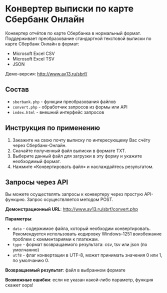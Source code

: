# Конвертер выписки по карте Сбербанк Онлайн

Конвертер отчётов по карте Сбербанка в нормальный формат. Поддерживает преобразование стандартной текстовой выписки по карте Сбербанк Онлайн в формат:

- Microsoft Excel CSV
- Microsoft Excel TSV
- JSON

Демо-версия: <http://www.av13.ru/sbrf/>

## Состав

- `sberbank.php` - функции преобразования файлов
- `convert.php` - обработчик запросов из формы или API
- `index.html` - внешний интерфейс запросов

## Инструкция по применению

1. Закажите на свою почту выписку по интересующему Вас счёту через Сбербанк-Онлайн.
2. Скачайте полученный файл выписки в формате TXT.
3. Выберите данный файл для загрузки в эту форму и укажите необходимый формат.
4. Нажмите «Конвертировать файл» и наслаждайтесь результатом.

## Запросы через API

Вы можете осуществлять запросы к конвертеру через простую API-функцию. Запрос осуществляется методом POST.

**Демонстрационный URL**: http://www.av13.ru/sbrf/convert.php

**Параметры**:

- `data` - содержимое файла, который необходим конвертировать. Рекомендуется использовать кодировку Windows-1251 воизбежание проблем с комментариями к платежам.
- `type` - формат возвращаемого результата: csv, tsv или json (по умолчанию)
- `utf8` - флаг конвертации в UTF-8, может принимать значения 0 или 1, по умолчанию 0.

**Возвращаемый результат**: файл в выбранном формате

**Возможные ошибки**: если не указан какой-либо параметр, функция скажет oops!
